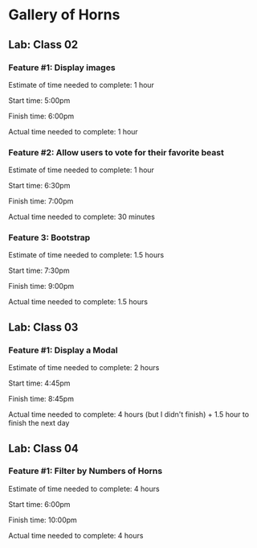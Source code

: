 # Gallery of Horns

## Lab: Class 02

### Feature #1: Display images

Estimate of time needed to complete: 1 hour

Start time: 5:00pm

Finish time: 6:00pm

Actual time needed to complete: 1 hour

### Feature #2: Allow users to vote for their favorite beast

Estimate of time needed to complete: 1 hour

Start time: 6:30pm

Finish time: 7:00pm

Actual time needed to complete: 30 minutes

### Feature 3: Bootstrap

Estimate of time needed to complete: 1.5 hours

Start time: 7:30pm

Finish time: 9:00pm

Actual time needed to complete: 1.5 hours


## Lab: Class 03

### Feature #1: Display a Modal

Estimate of time needed to complete: 2 hours

Start time: 4:45pm

Finish time: 8:45pm

Actual time needed to complete: 4 hours (but I didn't finish) + 1.5 hour to finish the next day

## Lab: Class 04

### Feature #1: Filter by Numbers of Horns

Estimate of time needed to complete: 4 hours

Start time: 6:00pm

Finish time: 10:00pm

Actual time needed to complete: 4 hours